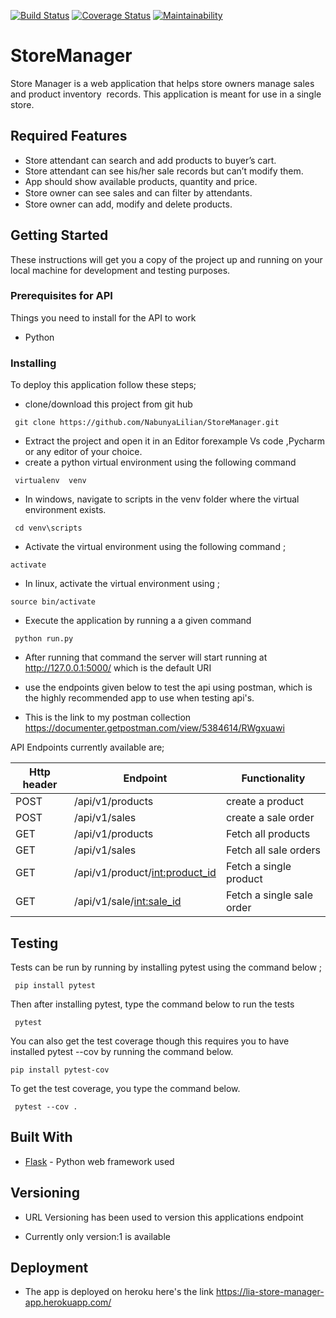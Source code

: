 [![Build Status](https://travis-ci.com/NabunyaLilian/StoreManager.svg?branch=develop)](https://travis-ci.com/NabunyaLilian/StoreManager) [![Coverage Status](https://coveralls.io/repos/github/NabunyaLilian/StoreManager/badge.svg?branch=develop)](https://coveralls.io/github/NabunyaLilian/StoreManager?branch=develop) [![Maintainability](https://api.codeclimate.com/v1/badges/79a07349aa2d77166540/maintainability)](https://codeclimate.com/github/NabunyaLilian/StoreManager/maintainability)


# StoreManager

Store Manager is a web application that helps store owners manage sales and product inventory  records. This application is meant for use in a single store. 

	
## Required Features 
- Store attendant can search and add products to buyer’s cart. 
- Store attendant can see his/her sale records but can’t modify them. 
- App should show available products, quantity and price. 
- Store owner can see sales and can ﬁlter by attendants. 
- Store owner can add, modify and delete products. 




## Getting Started

These instructions will get you a copy of the project up and running on your local machine for development and testing purposes. 


### Prerequisites for API

Things you need to install for the API to work

* Python 

### Installing

To deploy this application follow these steps;
* clone/download this project from git hub
```
 git clone https://github.com/NabunyaLilian/StoreManager.git

```
* Extract the project and open it in an Editor forexample Vs code ,Pycharm or any editor of your choice.
* create a python virtual environment using the following command
```
 virtualenv  venv 

``` 
* In windows, navigate to scripts in the venv folder where the virtual environment exists.
```
 cd venv\scripts

```
*  Activate the virtual environment using the following command ;
```
activate

```
* In linux, activate the virtual environment using ;
```
source bin/activate

```
* Execute the application by running a a given command

```
 python run.py

``` 

* After running that command the server will start running at http://127.0.0.1:5000/ which is the default URI 

* use the endpoints given below to test the api using postman, which is the highly recommended app to use when testing api's.

* This is the link to my postman collection https://documenter.getpostman.com/view/5384614/RWgxuawi



API Endpoints currently available are;


|__Http header__| __Endpoint__ | __Functionality__ | 
|------|-------------|------------|
|POST|  /api/v1/products       | create a product     |
|POST| /api/v1/sales           | create a sale order| 
|GET|  /api/v1/products        | Fetch all products   |
|GET|  /api/v1/sales           | Fetch all sale orders  |
|GET|  /api/v1/product/<int:product_id>     | Fetch a single product    |
|GET|  /api/v1/sale/<int:sale_id>   | Fetch a single sale order  |




## Testing 

Tests can be run by running by installing pytest using the command below ;
```
 pip install pytest

```

Then after installing pytest, type the command below to run the tests
```
 pytest

```

You can also get the test coverage though this requires you to have installed pytest --cov by running the command below.
```
pip install pytest-cov
```
To get the test coverage, you type the command below.
```
 pytest --cov .
```

## Built With

* [Flask](http://flask.pocoo.org/docs/1.0/) - Python web framework used


## Versioning

* URL Versioning has been used to version this applications endpoint 

* Currently only version:1 is available 

## Deployment

* The app is deployed on heroku here's the link https://lia-store-manager-app.herokuapp.com/
